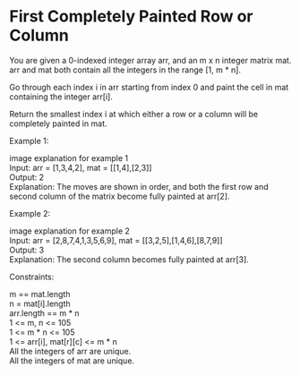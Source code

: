# First Completely Painted Row or Column

You are given a 0-indexed integer array arr, and an m x n integer matrix mat. arr and mat both contain all the integers in the range [1, m * n].

Go through each index i in arr starting from index 0 and paint the cell in mat containing the integer arr[i].

Return the smallest index i at which either a row or a column will be completely painted in mat.

Example 1:

image explanation for example 1\
Input: arr = [1,3,4,2], mat = [[1,4],[2,3]]\
Output: 2\
Explanation: The moves are shown in order, and both the first row and second column of the matrix become fully painted at arr[2].

Example 2:

image explanation for example 2\
Input: arr = [2,8,7,4,1,3,5,6,9], mat = [[3,2,5],[1,4,6],[8,7,9]]\
Output: 3\
Explanation: The second column becomes fully painted at arr[3].

Constraints:

m == mat.length\
n = mat[i].length\
arr.length == m * n\
1 <= m, n <= 105\
1 <= m * n <= 105\
1 <= arr[i], mat[r][c] <= m * n\
All the integers of arr are unique.\
All the integers of mat are unique.